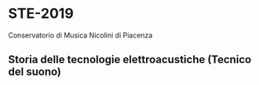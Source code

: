 # STE-2019

Conservatorio di Musica Nicolini di Piacenza

## Storia delle tecnologie elettroacustiche (Tecnico del suono) 
